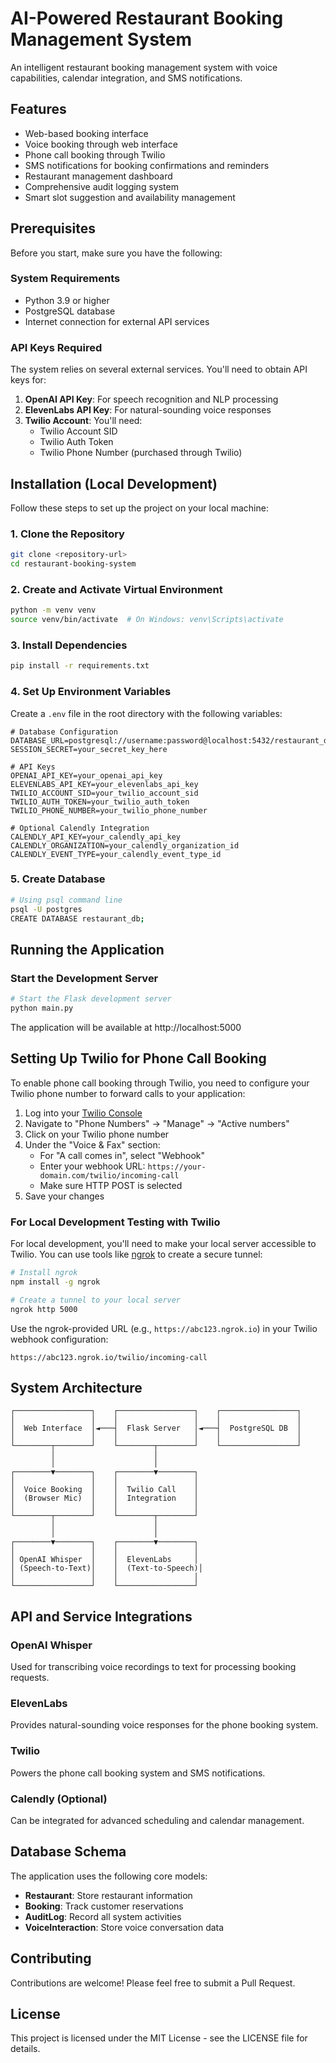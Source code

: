 # AI-Powered Restaurant Booking Management System

An intelligent restaurant booking management system with voice capabilities, calendar integration, and SMS notifications.

## Features

- Web-based booking interface
- Voice booking through web interface
- Phone call booking through Twilio
- SMS notifications for booking confirmations and reminders
- Restaurant management dashboard
- Comprehensive audit logging system
- Smart slot suggestion and availability management

## Prerequisites

Before you start, make sure you have the following:

### System Requirements

- Python 3.9 or higher
- PostgreSQL database
- Internet connection for external API services

### API Keys Required

The system relies on several external services. You'll need to obtain API keys for:

1. **OpenAI API Key**: For speech recognition and NLP processing
2. **ElevenLabs API Key**: For natural-sounding voice responses
3. **Twilio Account**: You'll need:
   - Twilio Account SID
   - Twilio Auth Token
   - Twilio Phone Number (purchased through Twilio)

## Installation (Local Development)

Follow these steps to set up the project on your local machine:

### 1. Clone the Repository

```bash
git clone <repository-url>
cd restaurant-booking-system
```

### 2. Create and Activate Virtual Environment

```bash
python -m venv venv
source venv/bin/activate  # On Windows: venv\Scripts\activate
```

### 3. Install Dependencies

```bash
pip install -r requirements.txt
```

### 4. Set Up Environment Variables

Create a `.env` file in the root directory with the following variables:

```
# Database Configuration
DATABASE_URL=postgresql://username:password@localhost:5432/restaurant_db
SESSION_SECRET=your_secret_key_here

# API Keys
OPENAI_API_KEY=your_openai_api_key
ELEVENLABS_API_KEY=your_elevenlabs_api_key
TWILIO_ACCOUNT_SID=your_twilio_account_sid
TWILIO_AUTH_TOKEN=your_twilio_auth_token
TWILIO_PHONE_NUMBER=your_twilio_phone_number

# Optional Calendly Integration
CALENDLY_API_KEY=your_calendly_api_key
CALENDLY_ORGANIZATION=your_calendly_organization_id
CALENDLY_EVENT_TYPE=your_calendly_event_type_id
```

### 5. Create Database

```bash
# Using psql command line
psql -U postgres
CREATE DATABASE restaurant_db;
```

## Running the Application

### Start the Development Server

```bash
# Start the Flask development server
python main.py
```

The application will be available at http://localhost:5000

## Setting Up Twilio for Phone Call Booking

To enable phone call booking through Twilio, you need to configure your Twilio phone number to forward calls to your application:

1. Log into your [Twilio Console](https://www.twilio.com/console)
2. Navigate to "Phone Numbers" → "Manage" → "Active numbers"
3. Click on your Twilio phone number
4. Under the "Voice & Fax" section:
   - For "A call comes in", select "Webhook" 
   - Enter your webhook URL: `https://your-domain.com/twilio/incoming-call`
   - Make sure HTTP POST is selected
5. Save your changes

### For Local Development Testing with Twilio

For local development, you'll need to make your local server accessible to Twilio. 
You can use tools like [ngrok](https://ngrok.com/) to create a secure tunnel:

```bash
# Install ngrok
npm install -g ngrok

# Create a tunnel to your local server
ngrok http 5000
```

Use the ngrok-provided URL (e.g., `https://abc123.ngrok.io`) in your Twilio webhook configuration:
```
https://abc123.ngrok.io/twilio/incoming-call
```

## System Architecture

```
┌─────────────────┐    ┌─────────────────┐    ┌─────────────────┐
│                 │    │                 │    │                 │
│  Web Interface  │◄───┤  Flask Server   │◄───┤  PostgreSQL DB  │
│                 │    │                 │    │                 │
└────────┬────────┘    └────────┬────────┘    └─────────────────┘
         │                      │
         │                      │
┌────────▼────────┐    ┌────────▼────────┐
│                 │    │                 │
│  Voice Booking  │    │  Twilio Call    │
│  (Browser Mic)  │    │  Integration    │
│                 │    │                 │
└────────┬────────┘    └────────┬────────┘
         │                      │
         │                      │
┌────────▼────────┐    ┌────────▼────────┐
│                 │    │                 │
│ OpenAI Whisper  │    │  ElevenLabs     │
│ (Speech-to-Text)│    │  (Text-to-Speech)│
│                 │    │                 │
└─────────────────┘    └─────────────────┘
```

## API and Service Integrations

### OpenAI Whisper
Used for transcribing voice recordings to text for processing booking requests.

### ElevenLabs
Provides natural-sounding voice responses for the phone booking system.

### Twilio
Powers the phone call booking system and SMS notifications.

### Calendly (Optional)
Can be integrated for advanced scheduling and calendar management.

## Database Schema

The application uses the following core models:

- **Restaurant**: Store restaurant information
- **Booking**: Track customer reservations
- **AuditLog**: Record all system activities
- **VoiceInteraction**: Store voice conversation data

## Contributing

Contributions are welcome! Please feel free to submit a Pull Request.

## License

This project is licensed under the MIT License - see the LICENSE file for details.